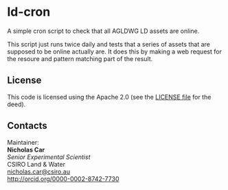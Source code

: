 # ld-cron
A simple cron script to check that all AGLDWG LD assets are online.

This script just runs twice daily and tests that a series of assets that are supposed to be online actually are. It does this by making a web request for the resoure and pattern matching part of the result.


## License
This code is licensed using the Apache 2.0 (see the [LICENSE file](LICENSE) for the deed).


## Contacts
Maintainer:  
**Nicholas Car**  
*Senior Experimental Scientist*  
CSIRO Land & Water  
<nicholas.car@csiro.au>  
<http://orcid.org/0000-0002-8742-7730>  
